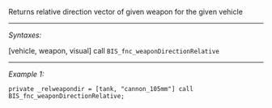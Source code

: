 Returns relative direction vector of given weapon for the given vehicle


---
*Syntaxes:*

[vehicle, weapon, visual] call `BIS_fnc_weaponDirectionRelative`

---
*Example 1:*

```sqf
private _relweapondir = [tank, "cannon_105mm"] call BIS_fnc_weaponDirectionRelative;
```